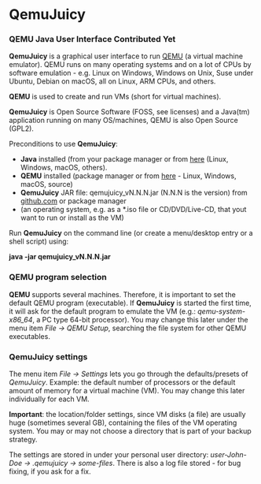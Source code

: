 # QemuJuicy

### QEMU Java User Interface Contributed Yet

**QemuJuicy** is a graphical user interface to run [QEMU](https://github.com/qemu/qemu) (a virtual machine emulator). QEMU runs on many operating systems and on a lot of CPUs by software emulation - e.g. Linux on Windows, Windows on Unix, Suse under Ubuntu, Debian on macOS, all on Linux, ARM CPUs, and others.

**QEMU** is used to create and run VMs (short for virtual machines).

**QemuJuicy** is Open Source Software (FOSS, see licenses) and a Java(tm) application running on many OS/machines, QEMU is also Open Source (GPL2).

Preconditions to use **QemuJuicy**:

* **Java** installed (from your package manager or from [here](https://openjdk.java.net/) (Linux, Windows, macOS, others).
* **QEMU** installed (package manager or from [here](https://www.qemu.org) - Linux, Windows, macOS, source)
* **QemuJuicy** JAR file: qemujuicy_vN.N.N.jar (N.N.N is the version) from [github.com](https://github.com/openworld42/QemuJuicy) or package manager
* (an operating system, e.g. as a *.iso file or CD/DVD/Live-CD, that yout want to run or install as the VM)

Run **QemuJuicy** on the command line (or create a menu/desktop entry or a shell script) using:

**java -jar qemujuicy_vN.N.N.jar**  

### QEMU program selection

**QEMU** supports several machines. Therefore, it is important to set the default QEMU program (executable). If **QemuJuicy** is started the first time, it will ask for the default program to emulate the VM (e.g.: *qemu-system-x86_64*, a PC type 64-bit processor). You may change this later under the menu item *File -> QEMU Setup*, searching the file system for other QEMU executables.

### QemuJuicy settings

The menu item *File -> Settings* lets you go through the defaults/presets of *QemuJuicy*. Example: the default number of processors or the default amount of memory for a virtual machine (VM). You may change this later individually for each VM.

**Important**: the location/folder settings, since VM disks (a file) are usually huge (sometimes several GB), containing the files of the VM operating system. You may or may not choose a directory that is part of your backup strategy.

The settings are stored in under your personal user directory: *user-John-Doe -> .qemujuicy -> some-files*. There is also a log file stored - for bug fixing, if you ask for a fix.



